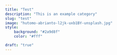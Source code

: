 ```yaml
---
title: "Test"
description: "This is an example category"
slug: "test"
image: "hutomo-abrianto-l2jk-uxb1BY-unsplash.jpg"
style:
    background: "#2a9d8f"
    color: "#fff"

draft: "true"
---
```

